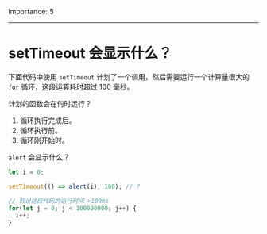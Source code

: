 importance: 5

---

# setTimeout 会显示什么？

下面代码中使用 `setTimeout` 计划了一个调用，然后需要运行一个计算量很大的 `for` 循环，这段运算耗时超过 100 毫秒。

计划的函数会在何时运行？

1. 循环执行完成后。
2. 循环执行前。
3. 循环刚开始时。


`alert` 会显示什么？

```js
let i = 0;

setTimeout(() => alert(i), 100); // ?

// 假设这段代码的运行时间 >100ms
for(let j = 0; j < 100000000; j++) {
  i++; 
}
```
